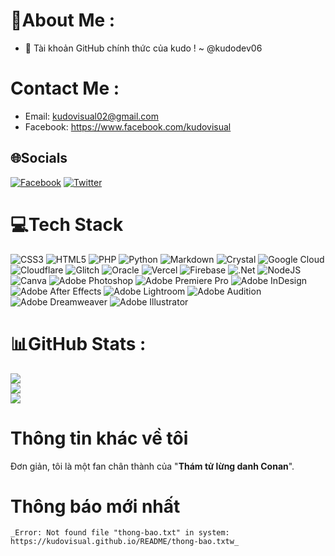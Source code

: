 # 💫About Me :
* 💎 Tài khoản GitHub chính thức của kudo ! ~ @kudodev06
# Contact Me :
* Email: kudovisual02@gmail.com
* Facebook: https://www.facebook.com/kudovisual



## 🌐Socials
[![Facebook](https://img.shields.io/badge/Facebook-%231877F2.svg?logo=Facebook&logoColor=white)](https://facebook.com/kudovisual) [![Twitter](https://img.shields.io/badge/Twitter-%231DA1F2.svg?logo=Twitter&logoColor=white)](https://twitter.com/kudovisual) 

# 💻Tech Stack
![CSS3](https://img.shields.io/badge/css3-%231572B6.svg?style=flat&logo=css3&logoColor=white) ![HTML5](https://img.shields.io/badge/html5-%23E34F26.svg?style=flat&logo=html5&logoColor=white) ![PHP](https://img.shields.io/badge/php-%23777BB4.svg?style=flat&logo=php&logoColor=white) ![Python](https://img.shields.io/badge/python-3670A0?style=flat&logo=python&logoColor=ffdd54) ![Markdown](https://img.shields.io/badge/markdown-%23000000.svg?style=flat&logo=markdown&logoColor=white) ![Crystal](https://img.shields.io/badge/crystal-%23000000.svg?style=flat&logo=crystal&logoColor=white) ![Google Cloud](https://img.shields.io/badge/Google%20Cloud-%234285F4.svg?style=flat&logo=google-cloud&logoColor=white) ![Cloudflare](https://img.shields.io/badge/Cloudflare-F38020?style=flat&logo=Cloudflare&logoColor=white) ![Glitch](https://img.shields.io/badge/glitch-%233333FF.svg?style=flat&logo=glitch&logoColor=white) ![Oracle](https://img.shields.io/badge/Oracle-F80000?style=flat&logo=oracle&logoColor=white) ![Vercel](https://img.shields.io/badge/vercel-%23000000.svg?style=flat&logo=vercel&logoColor=white) ![Firebase](https://img.shields.io/badge/firebase-%23039BE5.svg?style=flat&logo=firebase) ![.Net](https://img.shields.io/badge/.NET-5C2D91?style=flat&logo=.net&logoColor=white) ![NodeJS](https://img.shields.io/badge/node.js-6DA55F?style=flat&logo=node.js&logoColor=white) ![Canva](https://img.shields.io/badge/Canva-%2300C4CC.svg?style=flat&logo=Canva&logoColor=white) ![Adobe Photoshop](https://img.shields.io/badge/adobephotoshop-%2331A8FF.svg?style=flat&logo=adobephotoshop&logoColor=white) ![Adobe Premiere Pro](https://img.shields.io/badge/Adobe%20Premiere%20Pro-9999FF.svg?style=flat&logo=Adobe%20Premiere%20Pro&logoColor=white) ![Adobe InDesign](https://img.shields.io/badge/Adobe%20InDesign-49021F?style=flat&logo=adobeindesign&logoColor=white) ![Adobe After Effects](https://img.shields.io/badge/Adobe%20After%20Effects-9999FF.svg?style=flat&logo=Adobe%20After%20Effects&logoColor=white) ![Adobe Lightroom](https://img.shields.io/badge/Adobe%20Lightroom-31A8FF.svg?style=flat&logo=Adobe%20Lightroom&logoColor=white) ![Adobe Audition](https://img.shields.io/badge/Adobe%20Audition-9999FF.svg?style=flat&logo=Adobe%20Audition&logoColor=white) ![Adobe Dreamweaver](https://img.shields.io/badge/Adobe%20Dreamweaver-FF61F6.svg?style=flat&logo=Adobe%20Dreamweaver&logoColor=white) ![Adobe Illustrator](https://img.shields.io/badge/adobeillustrator-%23FF9A00.svg?style=flat&logo=adobeillustrator&logoColor=white)
# 📊GitHub Stats :
![](https://github-readme-stats.vercel.app/api?username=kudovisual&theme=radical&hide_border=false&include_all_commits=false&count_private=false)<br/>
![](https://github-readme-streak-stats.herokuapp.com/?user=kudovisual&theme=radical&hide_border=false)<br/>
![](https://github-readme-stats.vercel.app/api/top-langs/?username=kudovisual&theme=radical&hide_border=false&include_all_commits=false&count_private=false&layout=compact)

# Thông tin khác về tôi
Đơn giản, tôi là một fan chân thành của "**Thám tử lừng danh Conan**".

# Thông báo mới nhất
`_Error: Not found file "thong-bao.txt" in system: https://kudovisual.github.io/README/thong-bao.txtw_`
